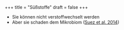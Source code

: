 +++
title = "Süßstoffe"
draft = false
+++

-   Sie können nicht verstoffwechselt werden
-   Aber sie schaden dem Mikrobiom ([Suez et al. 2014](<https://pubmed.ncbi.nlm.nih.gov/25231862/>))